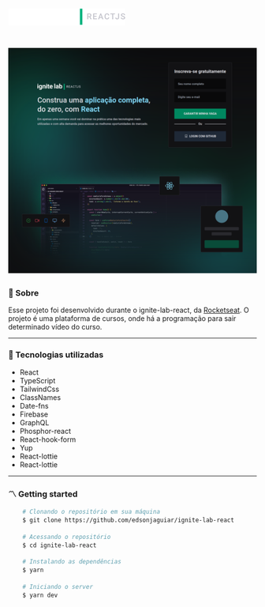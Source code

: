 <h1>
    <img src="./src/public/Logo.png">
</h1>

<h1>
    <img src="./src/public/bg.png">
</h1>

### 🧾 Sobre

<p>Esse projeto foi desenvolvido durante o ignite-lab-react, da <a href="https://www.rocketseat.com.br/" title="Rocketseat" target="_blank">Rocketseat</a>. O projeto é uma plataforma de cursos, onde há a programação para sair determinado vídeo do curso.</p>

---

### 🚀 Tecnologias utilizadas

-   React
-   TypeScript
-   TailwindCss
-   ClassNames
-   Date-fns
-   Firebase
-   GraphQL
-   Phosphor-react
-   React-hook-form
-   Yup
-   React-lottie
-   React-lottie

---

### 〽️ Getting started

```zsh
    # Clonando o repositório em sua máquina
    $ git clone https://github.com/edsonjaguiar/ignite-lab-react

    # Acessando o repositório
    $ cd ignite-lab-react

    # Instalando as dependências
    $ yarn

    # Iniciando o server
    $ yarn dev
```
